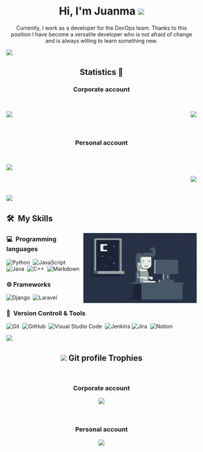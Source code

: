 <h1 align="center"> Hi, I'm Juanma <img src="https://media.giphy.com/media/hvRJCLFzcasrR4ia7z/giphy.gif" width="35"></h1>
<p align="center">
Currently, I work as a developer for the DevOps team. Thanks to this position I have become a versatile developer who is not afraid of change and is always willing to learn something new.
</p>
 
<!--horizontal divider(gradiant)-->
<img src="https://user-images.githubusercontent.com/73097560/115834477-dbab4500-a447-11eb-908a-139a6edaec5c.gif">
<h2 align="center"> Statistics 🚀</h2>
<h3 align="center"> Corporate account </h3>
<br>
<p>
 <img src="https://github-readme-streak-stats.herokuapp.com/?user=jgarcia-asd&theme=tokyonight" align="left"/>
<p align="right">
 <img src="https://github-readme-stats.vercel.app/api/top-langs/?username=jgarcia-asd&theme=tokyonight&layout=compact"/>
</p>
</p>
<br>
<h3 align="center"> Personal account </h3>
<br>
<p align="center">
 <img src="https://github-readme-streak-stats.herokuapp.com/?user=jgarcia-per&theme=tokyonight" align="left"/>
<br>
<p align="right">
 <img src="https://github-readme-stats.vercel.app/api/top-langs/?username=jgarcia-per&theme=tokyonight&layout=compact"/>
</p>
</p>
<br>

<!--horizontal divider(gradiant)-->
<img src="https://user-images.githubusercontent.com/73097560/115834477-dbab4500-a447-11eb-908a-139a6edaec5c.gif">


## 🛠 &nbsp;My Skills

<img alt="Night_Coding" src="https://raw.githubusercontent.com/AVS1508/AVS1508/master/assets/Night-Coding.gif" align="right"/>

### 💻 &nbsp;Programming languages

![Python](https://img.shields.io/badge/python-3670A0?style=for-the-badge&logo=python&logoColor=ffdd54)&nbsp;
![JavaScript](https://img.shields.io/badge/javascript-%23323330.svg?style=for-the-badge&logo=javascript&logoColor=%23F7DF1E)&nbsp;
![Java](https://img.shields.io/badge/java-%23ED8B00.svg?style=for-the-badge&logo=java&logoColor=white)&nbsp;
![C++](https://img.shields.io/badge/c++-%2300599C.svg?style=for-the-badge&logo=c%2B%2B&logoColor=white)&nbsp;
![Markdown](https://img.shields.io/badge/markdown-%23000000.svg?style=for-the-badge&logo=markdown&logoColor=white)&nbsp;


### ⚙ Frameworks

![Django](https://img.shields.io/badge/Django-%23054020?style=for-the-badge&logo=django)&nbsp;
![Laravel](https://img.shields.io/badge/Laravel-black?style=for-the-badge&logo=laravel)&nbsp;

<!--- future
![JavaScript](https://img.shields.io/badge/javascript-%23323330.svg?style=for-the-badge&logo=javascript&logoColor=%23F7DF1E)&nbsp;
![Java](https://img.shields.io/badge/java-%23ED8B00.svg?style=for-the-badge&logo=java&logoColor=white)&nbsp;
![C++](https://img.shields.io/badge/c++-%2300599C.svg?style=for-the-badge&logo=c%2B%2B&logoColor=white)&nbsp;
![Markdown](https://img.shields.io/badge/markdown-%23000000.svg?style=for-the-badge&logo=markdown&logoColor=white)&nbsp; --->

### 🧰 &nbsp;Version Controll & Tools 

![Git](https://img.shields.io/badge/git-%23F05033.svg?style=for-the-badge&logo=git&logoColor=white)&nbsp;
![GitHub](https://img.shields.io/badge/github-%23121011.svg?style=for-the-badge&logo=github&logoColor=white)&nbsp;
![Visual Studio Code](https://img.shields.io/badge/Visual%20Studio%20Code-0078d7.svg?style=for-the-badge&logo=visual-studio-code&logoColor=white)&nbsp;
![Jenkins](https://img.shields.io/badge/jenkins-%232C5263.svg?style=for-the-badge&logo=jenkins&logoColor=white)
![Jira](https://img.shields.io/badge/jira-%230A0FFF.svg?style=for-the-badge&logo=jira&logoColor=white)&nbsp;
![Notion](https://img.shields.io/badge/Notion-%23000000.svg?style=for-the-badge&logo=notion&logoColor=white)&nbsp;

<!--horizontal divider(gradiant)-->
<img src="https://user-images.githubusercontent.com/73097560/115834477-dbab4500-a447-11eb-908a-139a6edaec5c.gif">

<h2 align="center">
 <img src="https://media.giphy.com/media/QaMcXSekUWx7aogAUr/giphy.gif" width="30" />&nbsp;Git profile Trophies
</h2>
<br>
<h3 align="center"> Corporate account </h3>
<p align="center">
 <img src="https://github-profile-trophy.vercel.app/?username=jgarcia-asd&theme=juicyfresh&no-bg=true" />
</p>
<br>

<h3 align="center"> Personal account </h3>
<p align="center">
 <img src="https://github-profile-trophy.vercel.app/?username=jgarcia-per&theme=juicyfresh&no-bg=true" />
</p>
<br>

<!--
**Jgarcia-per/Jgarcia-per** is a ✨ _special_ ✨ repository because its `README.md` (this file) appears on your GitHub profile.

Here are some ideas to get you started:

- 🔭 I’m currently working on ...
- 🌱 I’m currently learning ...
- 👯 I’m looking to collaborate on ...
- 🤔 I’m looking for help with ...
- 💬 Ask me about ...
- 📫 How to reach me: ...
- 😄 Pronouns: ...
- ⚡ Fun fact: ...
-->
